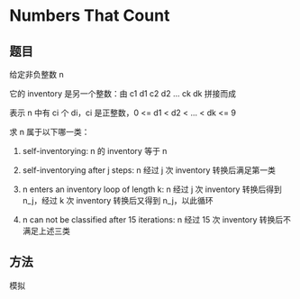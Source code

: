 # Numbers That Count

## 题目

给定非负整数 n

它的 inventory 是另一个整数：由 c1 d1 c2 d2 ... ck dk 拼接而成

表示 n 中有 ci 个 di，ci 是正整数，0 <= d1 < d2 < ... < dk <= 9

求 n 属于以下哪一类：

1. self-inventorying: n 的 inventory 等于 n

2. self-inventorying after j steps: n 经过 j 次 inventory 转换后满足第一类

3. n enters an inventory loop of length k: n 经过 j 次 inventory 转换后得到 n_j，经过 k 次 inventory 转换后又得到 n_j，以此循环

4. n can not be classified after 15 iterations: n  经过 15 次 inventory 转换后不满足上述三类


## 方法

模拟
